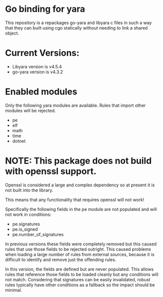 # Go binding for yara

This repository is a repackages go-yara and libyara c files in such a
way that they can built using cgo statically without needing to link
a shared object.

# Current Versions:

* Libyara version is v4.5.4
* go-yara version is v4.3.2

# Enabled modules

Only the following yara modules are available. Rules that import other
modules will be rejected.

* pe
* elf
* math
* time
* dotnet

# NOTE: This package does not build with openssl support.

Openssl is considered a large and complex dependency so at present it
is not built into the library.

This means that any functionality that requires openssl will not work!

Specifically the following fields in the pe module are not populated
and will not work in conditions:

* pe.signatures
* pe.is_signed
* pe.number_of_signatures

In previous versions these fields were completely removed but this
caused rules that use those fields to be rejected outright. This
caused problems when loading a large number of rules from external
sources, because it is difficult to identify and remove just the
offending rules.

In this version, the fields are defined but are never populated. This
allows rules that reference those fields to be loaded cleanly but any
conditions will not match. Considering that signatures can be easily
invalidated, robust rules typically have other conditions as a
fallback so the impact should be minimal.
